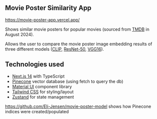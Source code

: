 ## Movie Poster Similarity App

https://movie-poster-app.vercel.app/

Shows similar movie posters for popular movies (sourced from [TMDB](https://developer.themoviedb.org/reference/movie-popular-list) in August 2024).

Allows the user to compare the movie poster image embedding results of three different models ([CLIP](https://huggingface.co/openai/clip-vit-base-patch32), [ResNet-50](https://huggingface.co/microsoft/resnet-50), [VGG16](https://huggingface.co/timm/vgg16.tv_in1k)).

## Technologies used

* [Next.js 14](https://nextjs.org/) with TypeScript
* [Pinecone](https://www.pinecone.io/) vector database (using fetch to query the db)
* [Material UI](https://mui.com/) component library
* [Tailwind CSS](https://tailwindcss.com/) for styling/layout
* [Zustand](https://github.com/pmndrs/zustand) for state management



https://github.com/Eli-Jensen/movie-poster-model shows how Pinecone indices were created/populated